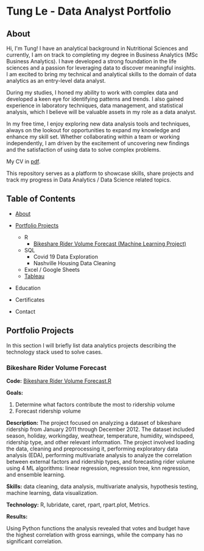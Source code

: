 # Tung Le - Data Analyst Portfolio
<a name="about"></a>
## About

Hi, I'm Tung! I have an analytical background in Nutritional Sciences and currently, I am on track to completing my degree in Business Analytics (MSc Business Analytics). I have developed a strong foundation in the life sciences and a passion for leveraging data to discover meaningful insights. I am excited to bring my technical and analytical skills to the domain of data analytics as an entry-level data analyst.

During my studies, I honed my ability to work with complex data and developed a keen eye for identifying patterns and trends. I also gained experience in laboratory techniques, data management, and statistical analysis, which I believe will be valuable assets in my role as a data analyst.

In my free time, I enjoy exploring new data analysis tools and techniques, always on the lookout for opportunities to expand my knowledge and enhance my skill set. Whether collaborating within a team or working independently, I am driven by the excitement of uncovering new findings and the satisfaction of using data to solve complex problems.

My CV in [pdf](TungLe_resume.pdf).

This repository serves as a platform to showcase skills, share projects and track my progress in Data Analytics / Data Science related topics.

## Table of Contents

- [About](#about)

- [Portfolio Projects](#portfolio-projects)
  - R
    - [Bikeshare Rider Volume Forecast (Machine Learning Project)](#bikeshare)
  - SQL
    - Covid 19 Data Exploration
    - Nashville Housing Data Cleaning
  - Excel / Google Sheets
  - [Tableau](https://public.tableau.com/app/profile/tung.le1094)
  
- Education

- Certificates

- Contact

<a name="portfolio-projects"></a>
## Portfolio Projects
In this section I will briefly list data analytics projects describing the technology stack used to solve cases.
<a name="bikeshare"></a>
### Bikeshare Rider Volume Forecast
**Code:** [Bikeshare Rider Volume Forecast.R](https://github.com/tungble/Machine-Learning-in-R/blob/d700dc991641a42c4055539eb8a6e9b34d27cc4b/Bikeshare%20Rider%20Volume%20Forecast.R)

**Goals:** 
1. Determine what factors contribute the most to ridership volume
2. Forecast ridership volume

**Description:** The project focused on analyzing a dataset of bikeshare ridership from January 2011 through December 2012. The dataset included season, holiday, workingday, weathear, temperature, humidity, windspeed, ridership type, and other relevant information. The project involved loading the data, cleaning and preprocessing it, performing exploratory data analysis (EDA), performing multivariate analysis to analyze the correlation between external factors and ridership types, and forecasting rider volume using 4 ML algorithms: linear regression, regression tree, knn regression, and ensemble learning. 

**Skills:** data cleaning, data analysis, multivariate analysis, hypothesis testing, machine learning, data visualization.

**Technology:** R, lubridate, caret, rpart, rpart.plot, Metrics.

**Results:** 

Using Python functions the analysis revealed that votes and budget have the highest correlation with gross earnings, while the company has no significant correlation.
